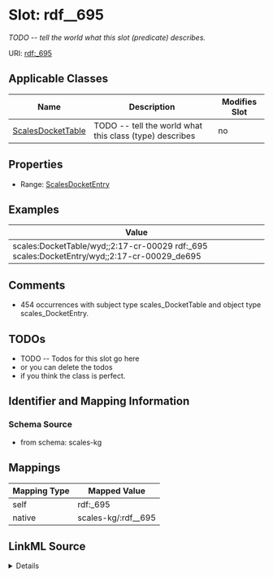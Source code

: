

# Slot: rdf__695


_TODO -- tell the world what this slot (predicate) describes._





URI: [rdf:_695](http://www.w3.org/1999/02/22-rdf-syntax-ns#_695)



<!-- no inheritance hierarchy -->





## Applicable Classes

| Name | Description | Modifies Slot |
| --- | --- | --- |
| [ScalesDocketTable](../classes/ScalesDocketTable.md) | TODO -- tell the world what this class (type) describes |  no  |







## Properties

* Range: [ScalesDocketEntry](../classes/ScalesDocketEntry.md)






## Examples

| Value |
| --- |
| scales:DocketTable/wyd;;2:17-cr-00029 rdf:_695 scales:DocketEntry/wyd;;2:17-cr-00029_de695 |

## Comments

* 454 occurrences with subject type scales_DocketTable and object type scales_DocketEntry.

## TODOs

* TODO -- Todos for this slot go here
* or you can delete the todos
* if you think the class is perfect.

## Identifier and Mapping Information







### Schema Source


* from schema: scales-kg




## Mappings

| Mapping Type | Mapped Value |
| ---  | ---  |
| self | rdf:_695 |
| native | scales-kg/:rdf__695 |




## LinkML Source

<details>
```yaml
name: rdf__695
description: TODO -- tell the world what this slot (predicate) describes.
todos:
- TODO -- Todos for this slot go here
- or you can delete the todos
- if you think the class is perfect.
comments:
- 454 occurrences with subject type scales_DocketTable and object type scales_DocketEntry.
examples:
- value: scales:DocketTable/wyd;;2:17-cr-00029 rdf:_695 scales:DocketEntry/wyd;;2:17-cr-00029_de695
from_schema: scales-kg
rank: 1000
slot_uri: rdf:_695
alias: rdf__695
domain_of:
- scales_DocketTable
range: scales_DocketEntry

```
</details>